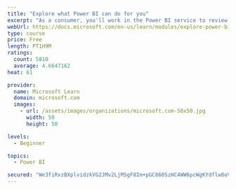 ```yaml
---
title: "Explore what Power BI can do for you"
excerpt: "As a consumer, you'll work in the Power BI service to review and interact with content that has been shared with you. This module provides the foundational information that you need to work effectively in the Power BI service."
webUrl: https://docs.microsoft.com/en-us/learn/modules/explore-power-bi-service/
type: course
price: Free
length: PT1H9M
ratings:
  count: 5810
  average: 4.6647162
heat: 61

provider:
  name: Microsoft Learn
  domain: microsoft.com
  images:
    - url: /assets/images/organizations/microsoft.com-50x50.jpg
      width: 50
      height: 50

levels:
  - Beginner

topics:
  - Power BI

secured: "We3fiRxzBXplvidzkVG2JMv2LjMSgF8Im+pGC860SzHC4WW6pcWgKYdflw8oVqzLax2WLwvJeZs3YwAGf4oKMFLs0ztfntR0GWGEco2MfA39KhdHaB4h3WNALMtc6WZ6W/2v6TBPOdApSZYXWEWSwC7TUJeqqGKrl58F8kfTdWF70b6mXTQpmlkXvh76MCijG1YkW4da5M49D2kgsADDZN07BzXiM4kWN0Re6Aixa5zFFSzudT3ck82puUpXybrXLG8wbrpEpr8PKAwk6rqUyf67TNqnlQYKJVanCDgumZqTMbETVWmAhG2vf38vtQx6eLbbEaVcawMyR0WCqWg0xqY3x3pN1cg3i09wTUhHjWVHZedSZzTJJT/YNBYwocyRXXnQuN3iIHrqLT/qbJsX8g==;oOvVXDBns0JmdwvPvsmsTQ=="
---
```


